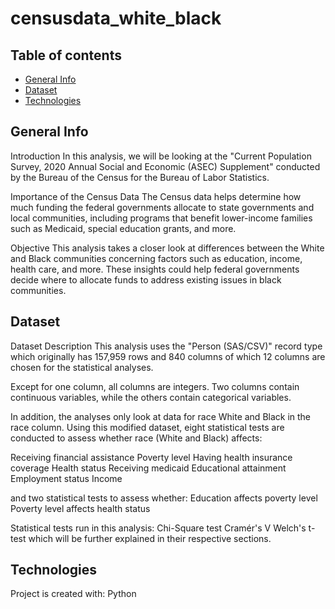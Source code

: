 # censusdata_white_black

## Table of contents

* [General Info](#general-info)
* [Dataset](#dataset)
* [Technologies](#technologies)

## General Info

Introduction
In this analysis, we will be looking at the "Current Population Survey, 2020 Annual Social and Economic (ASEC) Supplement" conducted by the Bureau of the Census for the Bureau of Labor Statistics.

Importance of the Census Data
The Census data helps determine how much funding the federal governments allocate to state governments and local communities, including programs that benefit lower-income families such as Medicaid, special education grants, and more.

Objective
This analysis takes a closer look at differences between the White and Black communities concerning factors such as education, income, health care, and more. These insights could help federal governments decide where to allocate funds to address existing issues in black communities.

## Dataset

Dataset Description
This analysis uses the "Person (SAS/CSV)" record type which originally has 157,959 rows and 840 columns of which 12 columns are chosen for the statistical analyses.

Except for one column, all columns are integers. Two columns contain continuous variables, while the others contain categorical variables.

In addition, the analyses only look at data for race White and Black in the race column. Using this modified dataset, eight statistical tests are conducted to assess whether race (White and Black) affects:

Receiving financial assistance
Poverty level
Having health insurance coverage
Health status
Receiving medicaid
Educational attainment
Employment status
Income

and two statistical tests to assess whether:
Education affects poverty level
Poverty level affects health status

Statistical tests run in this analysis:
Chi-Square test
Cramér's V
Welch's t-test
which will be further explained in their respective sections.

## Technologies

Project is created with:
Python

